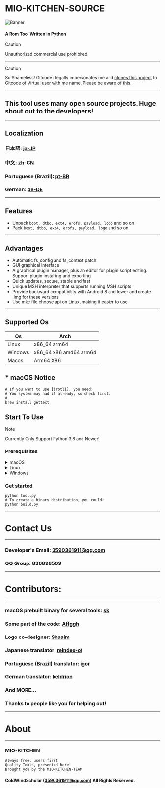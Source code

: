 # MIO-KITCHEN-SOURCE #
![Banner](https://github.com/ColdWindScholar/MIO-KITCHEN-SOURCE/blob/a9bcfdf613ad28e82f7899e3d420d76ecfea174c/splash.png)
#### A Rom Tool Written in Python
> [!CAUTION]
> Unauthorized commercial use prohibited
***
> [!CAUTION]
> So Shameless! Gitcode illegally impersonates me and [clones this project](https://gitcode.com/ColdWindScholar/MIO-KITCHEN-SOURCE/overview) to Gitcode of Virtual user with me name. Please be aware of this.
***
## This tool uses many open source projects. Huge shout out to the developers!
***
## Localization
### 日本語: [ja-JP](https://github.com/ColdWindScholar/MIO-KITCHEN-SOURCE/blob/main/README_ja-JP.md)
### 中文: [zh-CN](https://github.com/ColdWindScholar/MIO-KITCHEN-SOURCE/blob/main/README_zh-CN.md)
### Portuguese (Brazil): [pt-BR](https://github.com/ColdWindScholar/MIO-KITCHEN-SOURCE/blob/main/README_pt-BR.md)
### German: [de-DE](https://github.com/ColdWindScholar/MIO-KITCHEN-SOURCE/blob/main/README_de-DE.md)
***
## Features
* Unpack `boot, dtbo, ext4, erofs, payload, logo` and so on
* Pack `boot, dtbo, ext4, erofs, payload, logo` and so on
***
## Advantages
* Automatic fs_config and fs_context patch
* GUI graphical interface
* A graphical plugin manager, plus an editor for plugin script editing. Support plugin installing and exporting
* Quick updates, secure, stable and fast
* Unique MSH interpreter that supports running MSH scripts
* Provide backward compatibility with Android 8 and lower and create .img for these versions
* Use mkc file choose api on Linux, making it easier to use
***
## Supported Os

| Os      | Arch                   |
|---------|------------------------|
| Linux   | x86_64 arm64           |
| Windows | x86_64 x86 amd64 arm64 |
| Macos   | Arm64  X86             |

## * macOS Notice
``` shell
# If you want to use [brotli], you need:
# You system may had it already, so check first.
# 
brew install gettext
```
## Start To Use
> [!NOTE]
> Currently Only Support Python 3.8 and Newer!
### Prerequisites
<details><summary>macOS</summary>

```` shell
brew install python-tk python3  tcl-tk
python3 -m pip install -U --force-reinstall pip
pip install -r requirements.txt
````

</details>

<details><summary>Linux</summary>

```` shell
python3 -m pip install -U --force-reinstall pip
pip install -r requirements.txt
sudo apt update -y && sudo apt install python3-tk -y
````

</details>

<details><summary>Windows</summary>

```` shell
python -m pip install -U --force-reinstall pip
pip install -r requirements.txt
````

</details>

### Get started
```` shell
python tool.py
# To create a binary distribution, you could:
python build.py
````
***
# Contact Us
***
### Developer's Email: 3590361911@qq.com
### QQ Group: 836898509
***
# Contributors:
***
### macOS prebuilt binary for several tools: [sk](https://github.com/sekaiacg)
### Some part of the code: [Affggh](https://github.com/affggh)
### Logo co-designer: [Shaaim](https://github.com/786-shaaim)
### Japanese translator: [reindex-ot](https://github.com/reindex-ot)
### Portuguese (Brazil) translator: [igor](https://github.com/igormiguell)
### German translator: [keldrion](https://github.com/keldrion)
### And MORE...
### Thanks to people like you for helping out!
***
# About
***
### MIO-KITCHEN
```
Always free, users first
Quality Tools, presented here!
Brought you by the MIO-KITCHEN-TEAM
```
#### ColdWindScholar (3590361911@qq.com) All Rights Reserved. ####
